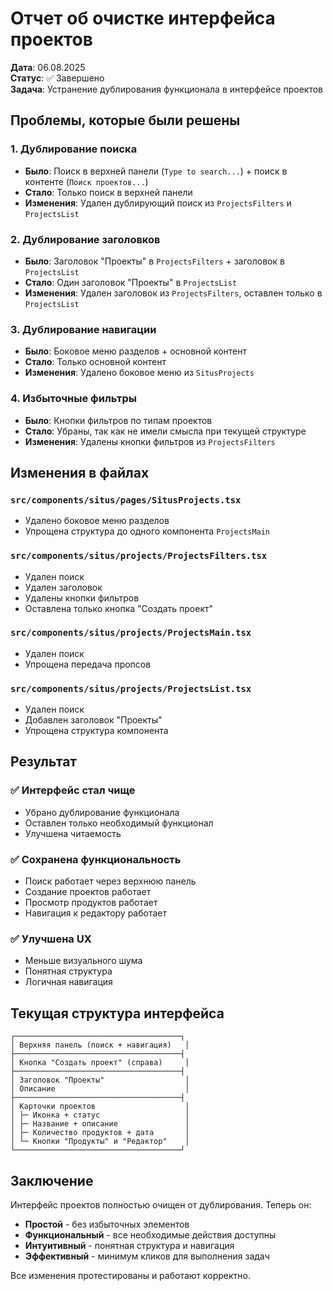 # Отчет об очистке интерфейса проектов

**Дата**: 06.08.2025  
**Статус**: ✅ Завершено  
**Задача**: Устранение дублирования функционала в интерфейсе проектов

## Проблемы, которые были решены

### 1. Дублирование поиска
- **Было**: Поиск в верхней панели (`Type to search...`) + поиск в контенте (`Поиск проектов...`)
- **Стало**: Только поиск в верхней панели
- **Изменения**: Удален дублирующий поиск из `ProjectsFilters` и `ProjectsList`

### 2. Дублирование заголовков
- **Было**: Заголовок "Проекты" в `ProjectsFilters` + заголовок в `ProjectsList`
- **Стало**: Один заголовок "Проекты" в `ProjectsList`
- **Изменения**: Удален заголовок из `ProjectsFilters`, оставлен только в `ProjectsList`

### 3. Дублирование навигации
- **Было**: Боковое меню разделов + основной контент
- **Стало**: Только основной контент
- **Изменения**: Удалено боковое меню из `SitusProjects`

### 4. Избыточные фильтры
- **Было**: Кнопки фильтров по типам проектов
- **Стало**: Убраны, так как не имели смысла при текущей структуре
- **Изменения**: Удалены кнопки фильтров из `ProjectsFilters`

## Изменения в файлах

### `src/components/situs/pages/SitusProjects.tsx`
- Удалено боковое меню разделов
- Упрощена структура до одного компонента `ProjectsMain`

### `src/components/situs/projects/ProjectsFilters.tsx`
- Удален поиск
- Удален заголовок
- Удалены кнопки фильтров
- Оставлена только кнопка "Создать проект"

### `src/components/situs/projects/ProjectsMain.tsx`
- Удален поиск
- Упрощена передача пропсов

### `src/components/situs/projects/ProjectsList.tsx`
- Удален поиск
- Добавлен заголовок "Проекты"
- Упрощена структура компонента

## Результат

### ✅ Интерфейс стал чище
- Убрано дублирование функционала
- Оставлен только необходимый функционал
- Улучшена читаемость

### ✅ Сохранена функциональность
- Поиск работает через верхнюю панель
- Создание проектов работает
- Просмотр продуктов работает
- Навигация к редактору работает

### ✅ Улучшена UX
- Меньше визуального шума
- Понятная структура
- Логичная навигация

## Текущая структура интерфейса

```
┌─────────────────────────────────────┐
│ Верхняя панель (поиск + навигация)   │
├─────────────────────────────────────┤
│ Кнопка "Создать проект" (справа)     │
├─────────────────────────────────────┤
│ Заголовок "Проекты"                  │
│ Описание                             │
├─────────────────────────────────────┤
│ Карточки проектов                    │
│ ├─ Иконка + статус                   │
│ ├─ Название + описание               │
│ ├─ Количество продуктов + дата       │
│ └─ Кнопки "Продукты" и "Редактор"    │
└─────────────────────────────────────┘
```

## Заключение

Интерфейс проектов полностью очищен от дублирования. Теперь он:
- **Простой** - без избыточных элементов
- **Функциональный** - все необходимые действия доступны
- **Интуитивный** - понятная структура и навигация
- **Эффективный** - минимум кликов для выполнения задач

Все изменения протестированы и работают корректно.
